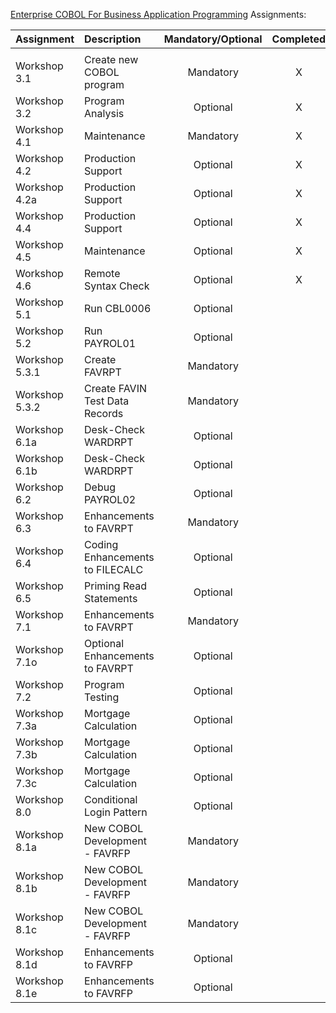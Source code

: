 [Enterprise COBOL For Business Application Programming](https://community.ibm.com/community/user/ibmz-and-linuxone/viewdocument/enterprise-cobol-for-business-appli?CommunityKey=b0dae4a8-74eb-44ac-86c7-90f3cd32909a&tab=librarydocuments) Assignments:

| Assignment     | Description                     | Mandatory/Optional | Completed |
| :------------- | :------------------------------ | :----------------: | :-------: |
|                |                                 |                    |           |
| Workshop 3.1   | Create new COBOL program        |     Mandatory      |     X     |
| Workshop 3.2   | Program Analysis                |      Optional      |     X     |
| Workshop 4.1   | Maintenance                     |     Mandatory      |     X     |
| Workshop 4.2   | Production Support              |      Optional      |     X     |
| Workshop 4.2a  | Production Support              |      Optional      |     X     |
| Workshop 4.4   | Production Support              |      Optional      |     X     |
| Workshop 4.5   | Maintenance                     |      Optional      |     X     |
| Workshop 4.6   | Remote Syntax Check             |      Optional      |     X     |
| Workshop 5.1   | Run CBL0006                     |      Optional      |           |
| Workshop 5.2   | Run PAYROL01                    |      Optional      |           |
| Workshop 5.3.1 | Create FAVRPT                   |     Mandatory      |           |
| Workshop 5.3.2 | Create FAVIN Test Data Records  |     Mandatory      |           |
| Workshop 6.1a  | Desk-Check WARDRPT              |      Optional      |           |
| Workshop 6.1b  | Desk-Check WARDRPT              |      Optional      |           |
| Workshop 6.2   | Debug PAYROL02                  |      Optional      |           |
| Workshop 6.3   | Enhancements to FAVRPT          |     Mandatory      |           |
| Workshop 6.4   | Coding Enhancements to FILECALC |      Optional      |           |
| Workshop 6.5   | Priming Read Statements         |      Optional      |           |
| Workshop 7.1   | Enhancements to FAVRPT          |     Mandatory      |           |
| Workshop 7.1o  | Optional Enhancements to FAVRPT |      Optional      |           |
| Workshop 7.2   | Program Testing                 |      Optional      |           |
| Workshop 7.3a  | Mortgage Calculation            |      Optional      |           |
| Workshop 7.3b  | Mortgage Calculation            |      Optional      |           |
| Workshop 7.3c  | Mortgage Calculation            |      Optional      |           |
| Workshop 8.0   | Conditional Login Pattern       |      Optional      |           |
| Workshop 8.1a  | New COBOL Development - FAVRFP  |     Mandatory      |           |
| Workshop 8.1b  | New COBOL Development - FAVRFP  |     Mandatory      |           |
| Workshop 8.1c  | New COBOL Development - FAVRFP  |     Mandatory      |           |
| Workshop 8.1d  | Enhancements to FAVRFP          |      Optional      |           |
| Workshop 8.1e  | Enhancements to FAVRFP          |      Optional      |           |


